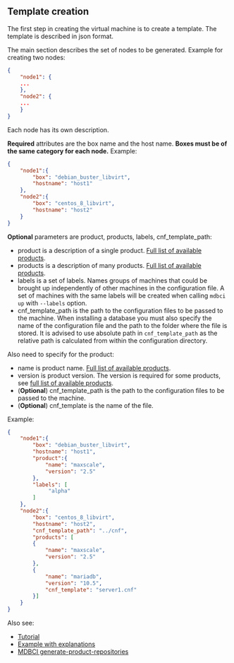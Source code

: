 ## Template creation

The first step in creating the virtual machine is to create a template.
The template is described in json format.

The main section describes the set of nodes to be generated.
Example for creating two nodes:
```json
{
    "node1": {
    ...
    },
    "node2": {
    ...
    }
}
```

Each node has its own description.

__Required__ attributes are the box name and the host name. __Boxes must be of the same category for each node.__
Example:
```json
{
    "node1":{
        "box": "debian_buster_libvirt",
        "hostname": "host1"
    },
    "node2":{
        "box": "centos_8_libvirt",
        "hostname": "host2"
    }
}
```
__Optional__ parameters are product, products, labels, cnf_template_path:
* product is a description of a single product. [Full list of available products](../all_products.md).
* products is a description of many products. [Full list of available products](../all_products.md).
* labels is a set of labels. Names groups of machines that could be brought up independently of other machines in the configuration file. A set of machines with the same labels will be created when calling `mdbci up` with `--labels` option.
* cnf_template_path is the path to the configuration files to be passed to the machine. When installing a database you must also specify the name of the configuration file and the path to the folder where the file is stored. It is advised to use absolute path in `cnf_template_path` as the relative path is calculated from within the configuration directory.

Also need to specify for the product:
* name is product name. [Full list of available products](../all_products.md).
* version is product version. The version is required for some products, see [full list of available products](../all_products.md).
* (__Optional__) cnf_template_path is the path to the configuration files to be passed to the machine.
* (__Optional__) cnf_template is the name of the file.

Example:
```json
{
    "node1":{
        "box": "debian_buster_libvirt",
        "hostname": "host1",
        "product":{
            "name": "maxscale",
            "version": "2.5"
        },
        "labels": [
             "alpha"
        ]
    },
    "node2":{
        "box": "centos_8_libvirt",
        "hostname": "host2",
        "cnf_template_path": "../cnf",
        "products": [
        {
            "name": "maxscale",
            "version": "2.5"
        },
        {
            "name": "mariadb",
            "version": "10.5",
            "cnf_template": "server1.cnf"
        }]
    }
}
```

Also see:
* [Tutorial](../tutorial.md)
* [Example with explanations](../example_with_explanations.md)
* [MDBCI generate-product-repositories](../commands/generate-product-repositories.md)
